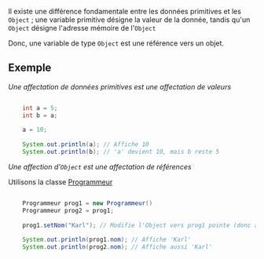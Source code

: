 
Il existe une différence fondamentale entre les données primitives et les `Object` ; une variable primitive désigne la valeur de la donnée, tandis qu'un `Object` désigne l'adresse mémoire de l'`Object`

Donc, une variable de type `Object` est une référence vers un objet.

## Exemple

*Une affectation de données primitives est une affectation de valeurs*

```java

	int a = 5;
	int b = a;
	
	a = 10;
	
	System.out.println(a); // Affiche 10
	System.out.println(b); // 'a' devient 10, mais b reste 5

```

*Une affection d'`Object` est une affectation de références*

Utilisons la classe [Programmeur](OOP#Recap)

```java

	Programmeur prog1 = new Programmeur()
	Programmeur prog2 = prog1;
	
	prog1.setNom("Karl"); // Modifie l'Object vers prog1 pointe (donc aussi prog2)
	
	System.out.println(prog1.nom); // Affiche 'Karl'
	System.out.println(prog2.nom); // Affiche aussi 'Karl'                                                            // (car c'est le même Object) 

```

